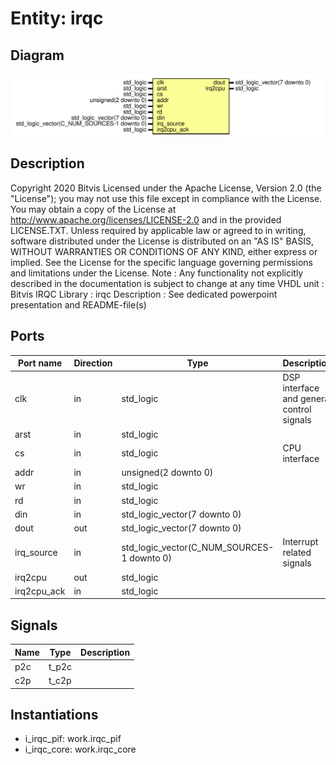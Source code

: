 # Entity: irqc

## Diagram

![Diagram](irqc.svg "Diagram")
## Description

Copyright 2020 Bitvis
Licensed under the Apache License, Version 2.0 (the "License"); you may not use this file except in compliance with the License.
You may obtain a copy of the License at http://www.apache.org/licenses/LICENSE-2.0 and in the provided LICENSE.TXT.
Unless required by applicable law or agreed to in writing, software distributed under the License is distributed on
an "AS IS" BASIS, WITHOUT WARRANTIES OR CONDITIONS OF ANY KIND, either express or implied.
See the License for the specific language governing permissions and limitations under the License.
Note : Any functionality not explicitly described in the documentation is subject to change at any time
VHDL unit     : Bitvis IRQC Library : irqc
Description   : See dedicated powerpoint presentation and README-file(s)
## Ports

| Port name   | Direction | Type                                       | Description                               |
| ----------- | --------- | ------------------------------------------ | ----------------------------------------- |
| clk         | in        | std_logic                                  | DSP interface and general control signals |
| arst        | in        | std_logic                                  |                                           |
| cs          | in        | std_logic                                  | CPU interface                             |
| addr        | in        | unsigned(2 downto 0)                       |                                           |
| wr          | in        | std_logic                                  |                                           |
| rd          | in        | std_logic                                  |                                           |
| din         | in        | std_logic_vector(7 downto 0)               |                                           |
| dout        | out       | std_logic_vector(7 downto 0)               |                                           |
| irq_source  | in        | std_logic_vector(C_NUM_SOURCES-1 downto 0) | Interrupt related signals                 |
| irq2cpu     | out       | std_logic                                  |                                           |
| irq2cpu_ack | in        | std_logic                                  |                                           |
## Signals

| Name | Type  | Description |
| ---- | ----- | ----------- |
| p2c  | t_p2c |             |
| c2p  | t_c2p |             |
## Instantiations

- i_irqc_pif: work.irqc_pif
- i_irqc_core: work.irqc_core

